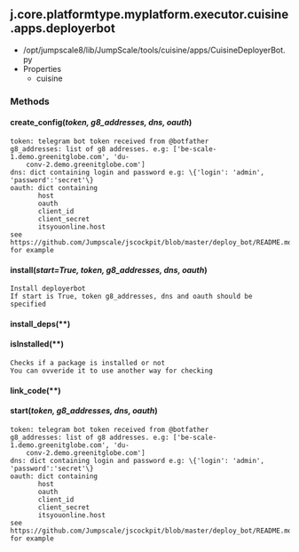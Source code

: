 <!-- toc -->
## j.core.platformtype.myplatform.executor.cuisine.apps.deployerbot

- /opt/jumpscale8/lib/JumpScale/tools/cuisine/apps/CuisineDeployerBot.py
- Properties
    - cuisine

### Methods

#### create_config(*token, g8_addresses, dns, oauth*) 

```
token: telegram bot token received from @botfather
g8_addresses: list of g8 addresses. e.g: ['be-scale-1.demo.greenitglobe.com', 'du-
    conv-2.demo.greenitglobe.com']
dns: dict containing login and password e.g: \{'login': 'admin', 'password':'secret'\}
oauth: dict containing
       host
       oauth
       client_id
       client_secret
       itsyouonline.host
see https://github.com/Jumpscale/jscockpit/blob/master/deploy_bot/README.md for example

```

#### install(*start=True, token, g8_addresses, dns, oauth*) 

```
Install deployerbot
If start is True, token g8_addresses, dns and oauth should be specified

```

#### install_deps(**) 

#### isInstalled(**) 

```
Checks if a package is installed or not
You can ovveride it to use another way for checking

```

#### link_code(**) 

#### start(*token, g8_addresses, dns, oauth*) 

```
token: telegram bot token received from @botfather
g8_addresses: list of g8 addresses. e.g: ['be-scale-1.demo.greenitglobe.com', 'du-
    conv-2.demo.greenitglobe.com']
dns: dict containing login and password e.g: \{'login': 'admin', 'password':'secret'\}
oauth: dict containing
       host
       oauth
       client_id
       client_secret
       itsyouonline.host
see https://github.com/Jumpscale/jscockpit/blob/master/deploy_bot/README.md for example

```

